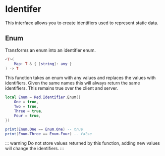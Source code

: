 # Identifer

This interface allows you to create identifiers used to represent static data.

## Enum

Transforms an enum into an identifier enum.

```lua
<T>(
	Map: T & { [string]: any }
) -> T
```

This function takes an enum with any values and replaces the values with identifiers. Given the same names this will always return the same identifiers. This remains true over the client and server.

```lua
local Enum = Red.Identifier.Enum({
	One = true,
	Two = true,
	Three = true,
	Four = true,
})

print(Enum.One == Enum.One) -- true
print(Enum.Three == Enum.Four) -- false
```

::: warning
Do not store values returned by this function, adding new values will change the identifiers.
:::
